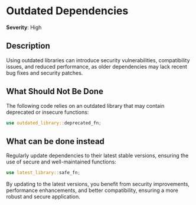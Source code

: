 # Outdated Dependencies

**Severity**: High

## Description

Using outdated libraries can introduce security vulnerabilities, compatibility issues, and reduced performance, as older
dependencies may lack recent bug fixes and security patches.

## What Should Not Be Done

The following code relies on an outdated library that may contain deprecated or insecure functions:

```rust
use outdated_library::deprecated_fn;
```

## What can be done instead

Regularly update dependencies to their latest stable versions, ensuring the use of secure and well-maintained functions:

```rust
use latest_library::safe_fn;
```

By updating to the latest versions, you benefit from security improvements, performance enhancements, and better
compatibility, ensuring a more robust and secure application.
